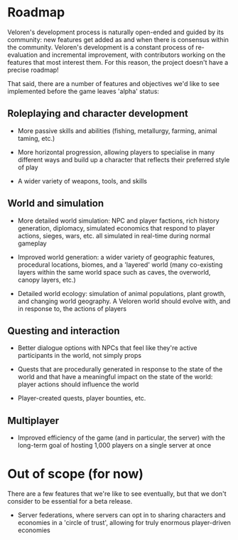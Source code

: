 # Roadmap

Veloren's development process is naturally open-ended and guided by its community: new features get added as and when
there is consensus within the community. Veloren's development is a constant process of re-evaluation and incremental
improvement, with contributors working on the features that most interest them. For this reason, the project doesn't
have a precise roadmap!

That said, there are a number of features and objectives we'd like to see implemented before the game leaves 'alpha'
status:

## Roleplaying and character development

- More passive skills and abilities (fishing, metallurgy, farming, animal taming, etc.)

- More horizontal progression, allowing players to specialise in many different ways and build up a character that
  reflects their preferred style of play

- A wider variety of weapons, tools, and skills

## World and simulation

- More detailed world simulation: NPC and player factions, rich history generation, diplomacy, simulated economics that
  respond to player actions, sieges, wars, etc. all simulated in real-time during normal gameplay

- Improved world generation: a wider variety of geographic features, procedural locations, biomes, and a 'layered' world
  (many co-existing layers within the same world space such as caves, the overworld, canopy layers, etc.)

- Detailed world ecology: simulation of animal populations, plant growth, and changing world geography. A Veloren world
  should evolve with, and in response to, the actions of players

## Questing and interaction

- Better dialogue options with NPCs that feel like they're active participants in the world, not simply props

- Quests that are procedurally generated in response to the state of the world and that have a meaningful impact on the
  state of the world: player actions should influence the world

- Player-created quests, player bounties, etc.

## Multiplayer

- Improved efficiency of the game (and in particular, the server) with the long-term goal of hosting 1,000 players on a
  single server at once

# Out of scope (for now)

There are a few features that we're like to see eventually, but that we don't consider to be essential for a beta
release.

- Server federations, where servers can opt in to sharing characters and economies in a 'circle of trust', allowing for
  truly enormous player-driven economies
